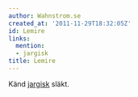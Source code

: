 ```yaml
---
author: Wahnstrom.se
created_at: '2011-11-29T18:32:05Z'
id: Lemire
links:
  mention:
  - jargisk
title: Lemire
---
```


Känd [jargisk] släkt.

  [jargisk]: jargisk